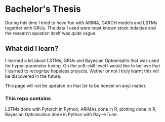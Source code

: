 # Bachelor's Thesis 

During this time I tried to have fun with ARIMA, GARCH models and LSTMs together with GRUs. 
The data I used were most known stock indecies and the research question itself was quite vague. 

## What did I learn? 

I learned a lot about LSTMs, GRUs and Bayesian Optomisatin that was used for hyper-parameter tuning. 
On the soft-skill level I would like to believe that I learned to recognize hopeless projects. Wether or not I truly learnt this will be discovered in the future. 

This page will not be updated on that (or to be honest on any) matter.

### This repo contains

LSTMs done with Pytorch in Python, ARIMAs done in R, plotting done in R, Bayesian Optimisation done in Python with Ray-->Tune. 
